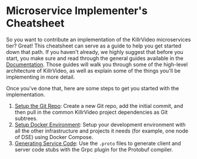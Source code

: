 # Microservice Implementer's Cheatsheet

So you want to contribute an implementation of the KillrVideo microservices tier? Great! This
cheatsheet can serve as a guide to help you get started down that path. If you haven't
already, we highly suggest that before you start, you make sure and read through the general
guides available in the [Documentation][docs]. Those guides will walk you through some of the
high-level architecture of KillrVideo, as well as explain some of the things you'll be 
implementing in more detail.

Once you've done that, here are some steps to get you started with the implementation.

1. [Setup the Git Repo][1]: Create a new Git repo, add the initial commit, and then pull in
the common KillrVideo project dependencies as Git subtrees.
1. [Setup Docker Environment][2]: Setup your development environment with all the other
infrastructure and projects it needs (for example, one node of DSE) using Docker Compose.
1. [Generating Service Code][3]: Use the `.proto` files to generate client and server code
stubs with the Grpc plugin for the Protobuf compiler.


[docs]: /docs/
[1]: /docs/development/setup-git-repo/
[2]: /docs/development/setup-docker-environment/
[3]: /docs/development/generating-service-code/